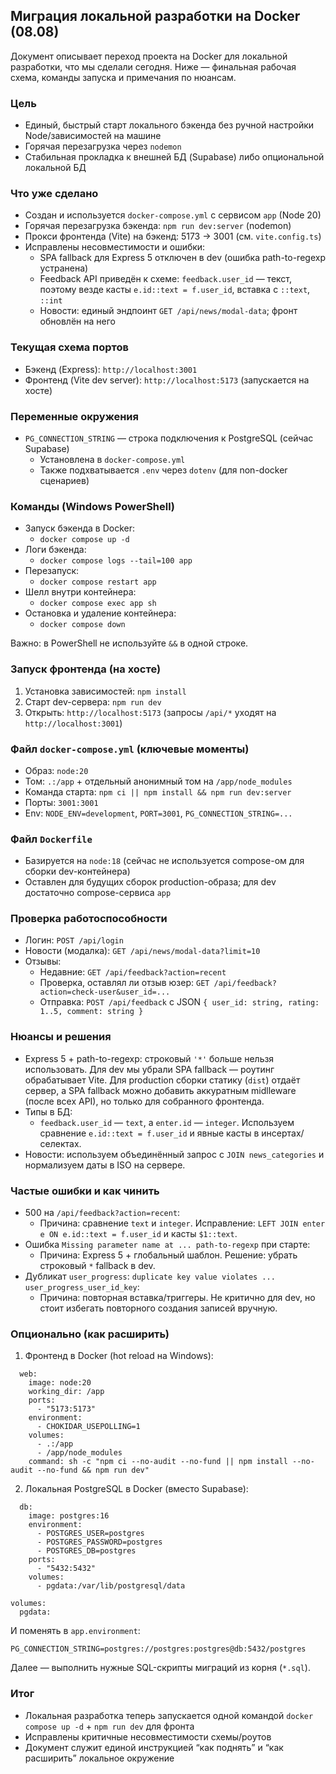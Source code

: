 ## Миграция локальной разработки на Docker (08.08)

Документ описывает переход проекта на Docker для локальной разработки, что мы сделали сегодня. Ниже — финальная рабочая схема, команды запуска и примечания по нюансам.

### Цель
- Единый, быстрый старт локального бэкенда без ручной настройки Node/зависимостей на машине
- Горячая перезагрузка через `nodemon`
- Стабильная прокладка к внешней БД (Supabase) либо опциональной локальной БД

### Что уже сделано
- Создан и используется `docker-compose.yml` c сервисом `app` (Node 20)
- Горячая перезагрузка бэкенда: `npm run dev:server` (nodemon)
- Прокси фронтенда (Vite) на бэкенд: 5173 → 3001 (см. `vite.config.ts`)
- Исправлены несовместимости и ошибки:
  - SPA fallback для Express 5 отключен в dev (ошибка path-to-regexp устранена)
  - Feedback API приведён к схеме: `feedback.user_id` — текст, поэтому везде касты `e.id::text = f.user_id`, вставка с `::text`, `::int`
  - Новости: единый эндпоинт `GET /api/news/modal-data`; фронт обновлён на него

### Текущая схема портов
- Бэкенд (Express): `http://localhost:3001`
- Фронтенд (Vite dev server): `http://localhost:5173` (запускается на хосте)

### Переменные окружения
- `PG_CONNECTION_STRING` — строка подключения к PostgreSQL (сейчас Supabase)
  - Установлена в `docker-compose.yml`
  - Также подхватывается `.env` через `dotenv` (для non-docker сценариев)

### Команды (Windows PowerShell)
- Запуск бэкенда в Docker:
  - `docker compose up -d`
- Логи бэкенда:
  - `docker compose logs --tail=100 app`
- Перезапуск:
  - `docker compose restart app`
- Шелл внутри контейнера:
  - `docker compose exec app sh`
- Остановка и удаление контейнера:
  - `docker compose down`

Важно: в PowerShell не используйте `&&` в одной строке.

### Запуск фронтенда (на хосте)
1) Установка зависимостей: `npm install`
2) Старт dev-сервера: `npm run dev`
3) Открыть: `http://localhost:5173` (запросы `/api/*` уходят на `http://localhost:3001`)

### Файл `docker-compose.yml` (ключевые моменты)
- Образ: `node:20`
- Том: `.:/app` + отдельный анонимный том на `/app/node_modules`
- Команда старта: `npm ci || npm install && npm run dev:server`
- Порты: `3001:3001`
- Env: `NODE_ENV=development`, `PORT=3001`, `PG_CONNECTION_STRING=...`

### Файл `Dockerfile`
- Базируется на `node:18` (сейчас не используется compose-ом для сборки dev-контейнера)
- Оставлен для будущих сборок production-образа; для dev достаточно compose-сервиса `app`

### Проверка работоспособности
- Логин: `POST /api/login`
- Новости (модалка): `GET /api/news/modal-data?limit=10`
- Отзывы:
  - Недавние: `GET /api/feedback?action=recent`
  - Проверка, оставлял ли отзыв юзер: `GET /api/feedback?action=check-user&user_id=...`
  - Отправка: `POST /api/feedback` c JSON `{ user_id: string, rating: 1..5, comment: string }`

### Нюансы и решения
- Express 5 + path-to-regexp: строковый `'*'` больше нельзя использовать. Для dev мы убрали SPA fallback — роутинг обрабатывает Vite. Для production сборки статику (`dist`) отдаёт сервер, а SPA fallback можно добавить аккуратным midlleware (после всех API), но только для собранного фронтенда.
- Типы в БД:
  - `feedback.user_id` — `text`, а `enter.id` — `integer`. Используем сравнение `e.id::text = f.user_id` и явные касты в инсертах/селектах.
- Новости: используем объединённый запрос c `JOIN news_categories` и нормализуем даты в ISO на сервере.

### Частые ошибки и как чинить
- 500 на `/api/feedback?action=recent`:
  - Причина: сравнение `text` и `integer`. Исправление: `LEFT JOIN enter e ON e.id::text = f.user_id` и касты `$1::text`.
- Ошибка `Missing parameter name at ... path-to-regexp` при старте:
  - Причина: Express 5 + глобальный шаблон. Решение: убрать строковый `*` fallback в dev.
- Дубликат `user_progress`: `duplicate key value violates ... user_progress_user_id_key`:
  - Причина: повторная вставка/триггеры. Не критично для dev, но стоит избегать повторного создания записей вручную.

### Опционально (как расширить)
1) Фронтенд в Docker (hot reload на Windows):
```
  web:
    image: node:20
    working_dir: /app
    ports:
      - "5173:5173"
    environment:
      - CHOKIDAR_USEPOLLING=1
    volumes:
      - .:/app
      - /app/node_modules
    command: sh -c "npm ci --no-audit --no-fund || npm install --no-audit --no-fund && npm run dev"
```
2) Локальная PostgreSQL в Docker (вместо Supabase):
```
  db:
    image: postgres:16
    environment:
      - POSTGRES_USER=postgres
      - POSTGRES_PASSWORD=postgres
      - POSTGRES_DB=postgres
    ports:
      - "5432:5432"
    volumes:
      - pgdata:/var/lib/postgresql/data

volumes:
  pgdata:
```
И поменять в `app.environment`:
```
PG_CONNECTION_STRING=postgres://postgres:postgres@db:5432/postgres
```
Далее — выполнить нужные SQL-скрипты миграций из корня (`*.sql`).

### Итог
- Локальная разработка теперь запускается одной командой `docker compose up -d` + `npm run dev` для фронта
- Исправлены критичные несовместимости схемы/роутов
- Документ служит единой инструкцией “как поднять” и “как расширить” локальное окружение






